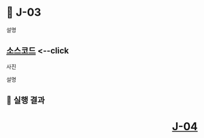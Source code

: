 # 📖 J-03

설명

[소스코드](./J03.java) <--click
---

사진

설명

📘 실행 결과
---


# <p align="right">[J-04](./J_04.md)</p>
